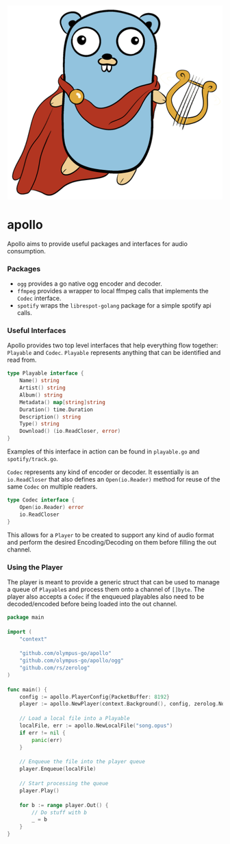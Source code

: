 ![apollo](./apollo.png)
# apollo

Apollo aims to provide useful packages and interfaces for audio consumption.

### Packages
* `ogg` provides a go native ogg encoder and decoder.
* `ffmpeg` provides a wrapper to local ffmpeg calls that implements the `Codec` interface.
* `spotify` wraps the `librespot-golang` package for a simple spotify api calls.

### Useful Interfaces
Apollo provides two top level interfaces that help everything flow together: `Playable` and `Codec`.
`Playable` represents anything that can be identified and read from.
```go
type Playable interface {
	Name() string
	Artist() string
	Album() string
	Metadata() map[string]string
	Duration() time.Duration
	Description() string
	Type() string
	Download() (io.ReadCloser, error)
}
```
Examples of this interface in action can be found in `playable.go` and `spotify/track.go`.

`Codec` represents any kind of encoder or decoder. It essentially is an `io.ReadCloser` that also defines an 
`Open(io.Reader)` method for reuse of the same `Codec` on multiple readers.
```go
type Codec interface {
	Open(io.Reader) error
	io.ReadCloser
}
```
This allows for a `Player` to be created to support any kind of audio format and perform the desired Encoding/Decoding
on them before filling the out channel.

### Using the Player
The player is meant to provide a generic struct that can be used to manage a queue of `Playable`s and process them
onto a channel of `[]byte`. The player also accepts a `Codec` if the enqueued playables also need to be decoded/encoded
before being loaded into the out channel.

```go
package main

import (
	"context"

	"github.com/olympus-go/apollo"
	"github.com/olympus-go/apollo/ogg"
	"github.com/rs/zerolog"
)

func main() {
	config := apollo.PlayerConfig{PacketBuffer: 8192}
	player := apollo.NewPlayer(context.Background(), config, zerolog.Nop()).WithCodec(ogg.NewDecoder())

	// Load a local file into a Playable
	localFile, err := apollo.NewLocalFile("song.opus")
	if err != nil {
		panic(err)
	}

	// Enqueue the file into the player queue
	player.Enqueue(localFile)

	// Start processing the queue
	player.Play()

	for b := range player.Out() {
		// Do stuff with b
		_ = b
	}
}
```
